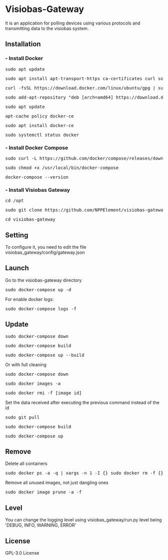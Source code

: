 # Visiobas-Gateway

It is an application for polling devices using various protocols and transmitting data to the visiobas system.

## Installation
### - Install Docker
<pre>
sudo apt update
</pre>
<pre>
sudo apt install apt-transport-https ca-certificates curl software-properties-common
</pre>
<pre>
curl -fsSL https://download.docker.com/linux/ubuntu/gpg | sudo apt-key add -
</pre>
<pre>
sudo add-apt-repository "deb [arch=amd64] https://download.docker.com/linux/ubuntu focal stable"
</pre>
<pre>
sudo apt update
</pre>
<pre>
apt-cache policy docker-ce
</pre>
<pre>
sudo apt install docker-ce
</pre>
<pre>
sudo systemctl status docker
</pre>

### - Install Docker Compose
<pre>
sudo curl -L https://github.com/docker/compose/releases/download/1.21.2/docker-compose-`uname -s`-`uname -m` -o /usr/local/bin/docker-compose
</pre>
<pre>
sudo chmod +x /usr/local/bin/docker-compose
</pre>
<pre>
docker-compose --version
</pre>

### - Install Visiobas Gateway
<pre>
cd /opt
</pre>
<pre>
sudo git clone https://github.com/NPPElement/visiobas-gateway
</pre>
<pre>
cd visiobas-gateway
</pre>

## Setting
To configure it, you need to edit the file visiobas_gateway/config/gateway.json

## Launch
Go to the visiobas-gateway directory
<pre>
sudo docker-compose up -d
</pre>
For enable docker logs:
<pre>
sudo docker-compose logs -f
</pre>

## Update
<pre>
sudo docker-compose down
</pre>
<pre>
sudo docker-compose build
</pre>
<pre>
sudo docker-compose up --build
</pre>

Or with full cleaning
<pre>
sudo docker-compose down
</pre>
<pre>
sudo docker images -a
</pre>
<pre>
sudo docker rmi -f [image_id]
</pre>
Set the data received after executing the previous command instead of the id
<pre>
sudo git pull
</pre>
<pre>
sudo docker-compose build
</pre>
<pre>
sudo docker-compose up
</pre>

## Remove
Delete all containers
<pre>
sudo docker ps -a -q | xargs -n 1 -I {} sudo docker rm -f {}
</pre>
Remove all unused images, not just dangling ones
<pre>
sudo docker image prune -a -f
</pre>

## Level
You can change the logging level using visiobas_gateway/run.py
level being 'DEBUG, INFO, WARNING, ERROR'

## License
GPL-3.0 License
